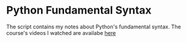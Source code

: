 # Python Fundamental Syntax
The script contains my notes about Python's fundamental syntax. The course's videos I watched are availabe [here](https://www.youtube.com/playlist?list=PLP5MAKLy8lP8FAytdm2ncZbPioA9A2SgF)
